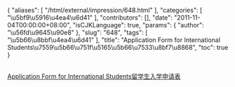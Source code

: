 {
    "aliases": [
        "/html/external/impression/648.html"
    ],
    "categories": [
        "\u5bf9\u5916\u4ea4\u6d41"
    ],
    "contributors": [],
    "date": "2011-11-04T00:00:00+08:00",
    "isCJKLanguage": true,
    "params": {
        "author": "\u56fd\u9645\u90e8"
    },
    "slug": "648",
    "tags": [
        "\u5b66\u8bbf\u4ea4\u6d41"
    ],
    "title": "Application Form for International Students\u7559\u5b66\u751f\u5165\u5b66\u7533\u8bf7\u8868",
    "toc": true
}

[<img
    src="https://cdn.tfls.online/mirror/full/e8276ef16346f66955b7f6cd01a2c6fca60c908d.jpg"
    style="display:block;margin-left:auto;margin-right:auto;"
    decoding="async"
    fetchpriority="auto"
    loading="lazy"
    height="16"
    width="16"
/>](/images/soft/140528/1-14052Q05431637.doc) [Application Form for International Students留学生入学申请表](http://tfls.tj.edu.cn/images/soft/140528/1-14052Q05431637.doc)


